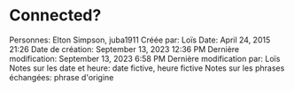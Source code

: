 # Connected?

Personnes: Elton Simpson, juba1911
Créée par: Loïs
Date: April 24, 2015 21:26
Date de création: September 13, 2023 12:36 PM
Dernière modification: September 13, 2023 6:58 PM
Dernière modification par: Loïs
Notes sur les date et heure: date fictive, heure fictive
Notes sur les phrases échangées: phrase d'origine